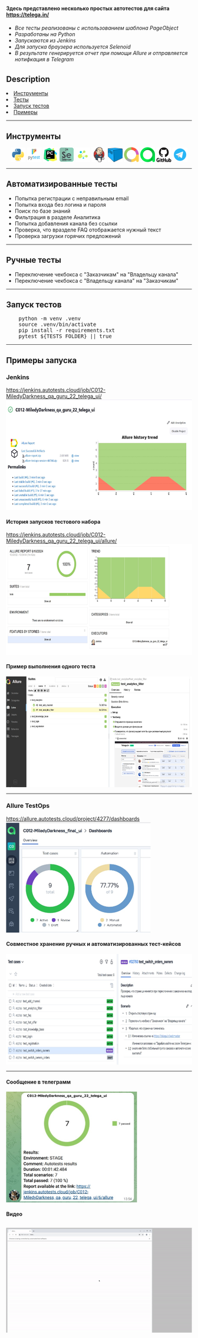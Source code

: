 #### Здесь представлено несколько простых автотестов для сайта https://telega.in/
<h6>
<ul>
<li>Все тесты реализованы с использованием шаблона <i>PageObject</i></li>
<li>Разработаны на <i>Python</i></li>
<li>Запускаются из <i>Jenkins</i></li>
<li>Для запуска браузера используется <i>Selenoid</i></li>
<li>В результате генерируется отчет при помощи <i>Allure</i> и отправляется нотифкация в <i>Telegram</i></li>
</ul>
</h6>

<h2>Description</h2>
<li><a href="#tools">Инструменты</a></li>
<li><a href="#tests">Тесты</a></li>
<li><a href="#run-tests">Запуск тестов</a></li>
<li><a href="#test-example">Примеры</a></li>

---

<h2 id="tools">Инструменты</h2>
<div align="center">
    <img title="Python" width="40" src="resources/images/python-original.svg">
    <img title="Pytest" width="40" src="resources/images/pytest-original-wordmark.svg">    
    <img title="PyCharm" width="40" src="resources/images/pycharm-original.svg">
    <img title="Selenium" width="40" src="resources/images/selenium.png">
    <img title="Selene" width="40" src="resources/images/selene.png">
    <img title="Jenkins" width="40" height="40" src="resources/images/jenkins-original.svg">
    <img title="Selenoid" width="40" src="resources/images/selenoid.png">
    <img title="Allure" width="40" src="resources/images/allure.png">
    <img title="AllureTestOps" width="40" src="resources/images/allure_testops.svg">
    <img title="Github" width="40" src="resources/images/github-original-wordmark.svg">
    <img title="Telegram" width="40" src="resources/images/telegram.png">
</div>

---

<h2 id="tests">Автоматизированные тесты</h2>
<ul>
<li>Попытка регистрации с неправильным email</li>
<li>Попытка входа без логина и пароля</li>
<li>Поиск по базе знаний</li>
<li>Фильтрация в разделе Аналитика</li>
<li>Попытка добавления канала без ссылки</li>
<li>Проверка, что вразделе FAQ отображается нужный текст</li>
<li>Проверка загрузки горячих предложений</li>    
</ul>

---

<h2 id="tests">Ручные тесты</h2>
<ul>
<li>Переключение чекбокса с "Заказчикам" на "Владельцу канала"</li>
<li>Переключение чекбокса с "Владельцу канала" на "Заказчикам"</li>    
</ul>

---

<h2 id="run-tests">Запуск тестов</h2>

<pre>
    python -m venv .venv
    source .venv/bin/activate
    pip install -r requirements.txt
    pytest ${TESTS_FOLDER} || true
</pre>

---

<h2 id="test-example">Примеры запуска</h2>

<h3>Jenkins</h3>

https://jenkins.autotests.cloud/job/C012-MiledyDarkness_qa_guru_22_telega_ui/
<img src="resources/images/job_in_jenkins.jpg" height="300">

#### История запусков тестового набора
https://jenkins.autotests.cloud/job/C012-MiledyDarkness_qa_guru_22_telega_ui/allure/
<img src="resources/images/history_of_runs.jpg" height="300">

#### Пример выполнения одного теста
<img src="resources/images/example_of_run.jpg" height="300">

---
<h3>Allure TestOps</h3>

https://allure.autotests.cloud/project/4277/dashboards
<img src="resources/images/allure_testops_job.jpg" height="300">

#### Совместное хранение ручных и автоматизированных тест-кейсов
<img src="resources/images/allure_testops_cases.jpg" height="300">

---

#### Сообщение в телеграмм 
<img src="resources/images/tg_notifications.jpg" height="300">

#### Видео
![](resources/images/test_analytics_filter.gif)
---
